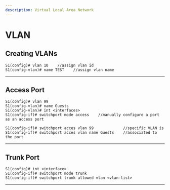 ```yaml
---
description: Virtual Local Area Network
---
```


# VLAN

## Creating VLANs

```
S1(config)# vlan 10    //assign vlan id
S1(config-vlan)# name TEST    //assign vlan name
```

***

## Access Port

```
S1(config)# vlan 99
S1(config-vlan)# name Guests
S1(config-vlan)# int <interfaces>
S1(config-if)# switchport mode access    //manually configure a port as an access port

S1(config-if)# switchport acces vlan 99             //specific VLAN is 
S1(config-if)# switchport acces vlan name Guests    //associated to the port
```

***

## Trunk Port

```
S1(config)# int <interface>
S1(config-if)# switchport mode trunk
S1(config-if)# switchport trunk allowed vlan <vlan-list>
```

***

